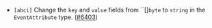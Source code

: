 - `[abci]` Change the `key` and `value` fields from
  ``[]`byte` to `string` in the `EventAttribute` type.
  ([#6403](https://github.com/tendermint/tendermint/issues/6403))